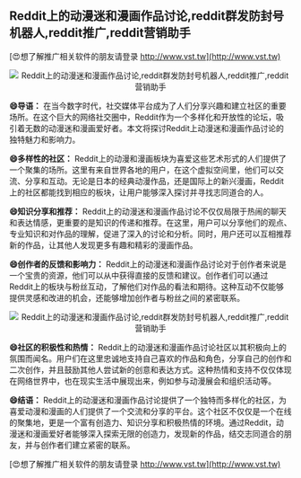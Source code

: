 ## **Reddit上的动漫迷和漫画作品讨论,reddit群发防封号机器人,reddit推广,reddit营销助手**

[😍想了解推广相关软件的朋友请登录 http://www.vst.tw](http://www.vst.tw)

 <center><img src="https://vst.tw/MP4/tuiguang/png/7.png" alt="Reddit上的动漫迷和漫画作品讨论,reddit群发防封号机器人,reddit推广,reddit营销助手"></center>

**😄导语：**
在当今数字时代，社交媒体平台成为了人们分享兴趣和建立社区的重要场所。在这个巨大的网络社交圈中，Reddit作为一个多样化和开放性的论坛，吸引着无数的动漫迷和漫画爱好者。本文将探讨Reddit上动漫迷和漫画作品讨论的独特魅力和影响力。

**😄多样性的社区：**
Reddit上的动漫和漫画板块为喜爱这些艺术形式的人们提供了一个聚集的场所。这里有来自世界各地的用户，在这个虚拟空间里，他们可以交流、分享和互动。无论是日本的经典动漫作品，还是国际上的新兴漫画，Reddit上的社区都能找到相应的板块，让用户能够深入探讨并寻找志同道合的人。

**😄知识分享和推荐：**
Reddit上的动漫迷和漫画作品讨论不仅仅局限于热闹的聊天和表达情感，更重要的是知识的传递和推荐。在这里，用户可以分享他们的观点、专业知识和对作品的理解，促进了深入的讨论和分析。同时，用户还可以互相推荐新的作品，让其他人发现更多有趣和精彩的漫画作品。

**😄创作者的反馈和影响力：**
Reddit上的动漫迷和漫画作品讨论对于创作者来说是一个宝贵的资源，他们可以从中获得直接的反馈和建议。创作者们可以通过Reddit上的板块与粉丝互动，了解他们对作品的看法和期待。这种互动不仅能够提供灵感和改进的机会，还能够增加创作者与粉丝之间的紧密联系。

 <center><img src="https://vst.tw/MP4/tuiguang/png/8.png" alt="Reddit上的动漫迷和漫画作品讨论,reddit群发防封号机器人,reddit推广,reddit营销助手"></center>

**😄社区的积极性和热情：**
Reddit上的动漫迷和漫画作品讨论社区以其积极向上的氛围而闻名。用户们在这里忠诚地支持自己喜欢的作品和角色，分享自己的创作和二次创作，并且鼓励其他人尝试新的创意和表达方式。这种热情和支持不仅仅体现在网络世界中，也在现实生活中展现出来，例如参与动漫展会和组织活动等。

**😄结语：**
Reddit上的动漫迷和漫画作品讨论提供了一个独特而多样化的社区，为喜爱动漫和漫画的人们提供了一个交流和分享的平台。这个社区不仅仅是一个在线的聚集地，更是一个富有创造力、知识分享和积极热情的环境。通过Reddit，动漫迷和漫画爱好者能够深入探索无限的创造力，发现新的作品，结交志同道合的朋友，并与创作者们建立紧密的联系。

[😍想了解推广相关软件的朋友请登录 http://www.vst.tw](http://www.vst.tw)



